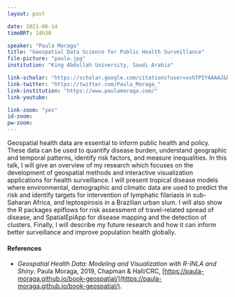 ```yaml
---
layout: post

date: 2021-06-14
timeBRT: 14h30

speaker: "Paula Moraga"
title: "Geospatial Data Science for Public Health Surveillance"
file-picture: "paula.jpg"
institution: "King Abdullah University, Saudi Arabia"

link-scholar: "https://scholar.google.com/citations?user=xxhTPIYAAAAJ&hl=en"
link-twitter: "https://twitter.com/Paula_Moraga_"
link-institution: "https://www.paulamoraga.com/"
link-youtube:

link-zoom: "yes"
id-zoom: 
pw-zoom: 
---
```


Geospatial health data are essential to inform public health and policy. These data can be used to quantify disease burden, understand geographic and temporal patterns, identify risk factors, and measure inequalities. In this talk, I will give an overview of my research which focuses on the development of geospatial methods and interactive visualization applications for health surveillance. I will present tropical disease models where environmental, demographic and climatic data are used to predict the risk and identify targets for intervention of lymphatic filariasis in sub-Saharan Africa, and leptospirosis in a Brazilian urban slum. I will also show the R packages epiflows for risk assessment of travel-related spread of disease, and SpatialEpiApp for disease mapping and the detection of clusters. Finally, I will describe my future research and how it can inform better surveillance and improve population health globally.

#### References
* *Geospatial Health Data: Modeling and Visualization with R-INLA and Shiny*. Paula Moraga, 2019, Chapman & Hall/CRC, [https://paula-moraga.github.io/book-geospatial/](https://paula-moraga.github.io/book-geospatial/).
